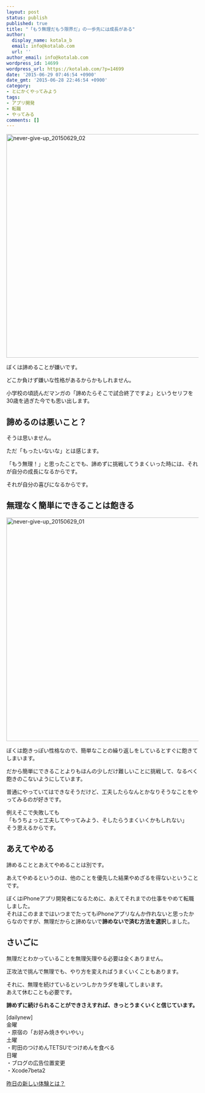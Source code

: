 ```yaml
---
layout: post
status: publish
published: true
title: "「もう無理だもう限界だ」の一歩先には成長がある"
author:
  display_name: kotala_b
  email: info@kotalab.com
  url: ''
author_email: info@kotalab.com
wordpress_id: 14699
wordpress_url: https://kotalab.com/?p=14699
date: '2015-06-29 07:46:54 +0900'
date_gmt: '2015-06-28 22:46:54 +0900'
category:
- とにかくやってみよう
tags:
- アプリ開発
- 転職
- やってみる
comments: []
---
```

<p><img src="https://kotalab.com/wp-content/uploads/2015/06/never-give-up_20150629_02-780x585.jpg" alt="never-give-up_20150629_02" width="780" height="585" class="aligncenter size-large wp-image-14702" /></p>
<p>ぼくは諦めることが嫌いです。</p>
<p>どこか負けず嫌いな性格があるからかもしれません。</p>
<p>小学校の頃読んだマンガの「諦めたらそこで試合終了ですよ」というセリフを30歳を過ぎた今でも思い出します。</p>
<p><!--more--></p>
<h2>諦めるのは悪いこと？</h2>
<p>そうは思いません。</p>
<p>ただ「もったいないな」とは感じます。</p>
<p>「もう無理！」と思ったことでも、諦めずに挑戦してうまくいった時には、それが自分の成長になるからです。</p>
<p>それが自分の喜びになるからです。</p>
<h2>無理なく簡単にできることは飽きる</h2>
<p><img src="https://kotalab.com/wp-content/uploads/2015/06/never-give-up_20150629_01-780x585.jpg" alt="never-give-up_20150629_01" width="780" height="585" class="aligncenter size-large wp-image-14701" /></p>
<p>ぼくは飽きっぽい性格なので、簡単なことの繰り返しをしているとすぐに飽きてしまいます。</p>
<p>だから簡単にできることよりもほんの少しだけ難しいことに挑戦して、なるべく飽きのこないようにしています。</p>
<p>普通にやっていてはできなそうだけど、<span class="b">工夫したらなんとかなりそうなことをやってみるのが好きです。</span></p>
<p>例えそこで失敗しても<br />
「もうちょっと工夫してやってみよう、そしたらうまくいくかもしれない」<br />
そう思えるからです。</p>
<h2>あえてやめる</h2>
<p>諦めることとあえてやめることは別です。</p>
<p>あえてやめるというのは、他のことを優先した結果やめざるを得ないということです。</p>
<p>ぼくはiPhoneアプリ開発者になるために、あえてそれまでの仕事をやめて転職しました。<br />
それはこのままではいつまでたってもiPhoneアプリなんか作れないと思ったからなのですが、無理だからと諦めないで<strong>諦めないで済む方法を選択</strong>しました。</p>
<h2>さいごに</h2>
<p>無理だとわかっていることを無理矢理やる必要は全くありません。</p>
<p>正攻法で挑んで無理でも、やり方を変えればうまくいくこともあります。</p>
<p>それに、無理を続けているといつしかカラダを壊してしまいます。<br />
あえて休むことも必要です。</p>
<p><strong>諦めずに続けられることができさえすれば、きっとうまくいくと信じています。</strong></p>
<p>[dailynew]<br />
金曜<br />
・原宿の「お好み焼きやいやい」<br />
土曜<br />
・町田のつけめんTETSUでつけめんを食べる<br />
日曜<br />
・ブログの広告位置変更<br />
・Xcode7beta2</p>
<p><a href="https://kotalab.com/lets-start-1day1new" title="昨日の新しい体験とは？">昨日の新しい体験とは？</a></p>
<div class="clear"></div>
